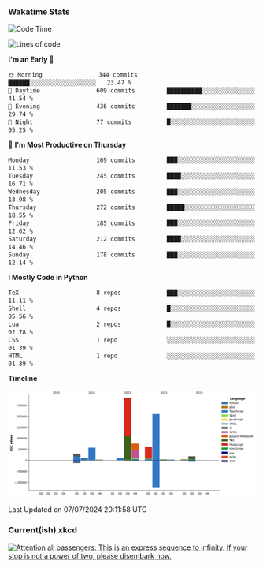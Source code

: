 ### Wakatime Stats
<!--START_SECTION:waka-->
![Code Time](http://img.shields.io/badge/Code%20Time-2%2C689%20hrs%2038%20mins-blue)

![Lines of code](https://img.shields.io/badge/From%20Hello%20World%20I%27ve%20Written-768.0%20thousand%20lines%20of%20code-blue)

**I'm an Early 🐤** 

```text
🌞 Morning                344 commits         ██████░░░░░░░░░░░░░░░░░░░   23.47 % 
🌆 Daytime                609 commits         ██████████░░░░░░░░░░░░░░░   41.54 % 
🌃 Evening                436 commits         ███████░░░░░░░░░░░░░░░░░░   29.74 % 
🌙 Night                  77 commits          █░░░░░░░░░░░░░░░░░░░░░░░░   05.25 % 
```
📅 **I'm Most Productive on Thursday** 

```text
Monday                   169 commits         ███░░░░░░░░░░░░░░░░░░░░░░   11.53 % 
Tuesday                  245 commits         ████░░░░░░░░░░░░░░░░░░░░░   16.71 % 
Wednesday                205 commits         ███░░░░░░░░░░░░░░░░░░░░░░   13.98 % 
Thursday                 272 commits         █████░░░░░░░░░░░░░░░░░░░░   18.55 % 
Friday                   185 commits         ███░░░░░░░░░░░░░░░░░░░░░░   12.62 % 
Saturday                 212 commits         ████░░░░░░░░░░░░░░░░░░░░░   14.46 % 
Sunday                   178 commits         ███░░░░░░░░░░░░░░░░░░░░░░   12.14 % 
```


**I Mostly Code in Python** 

```text
TeX                      8 repos             ███░░░░░░░░░░░░░░░░░░░░░░   11.11 % 
Shell                    4 repos             █░░░░░░░░░░░░░░░░░░░░░░░░   05.56 % 
Lua                      2 repos             █░░░░░░░░░░░░░░░░░░░░░░░░   02.78 % 
CSS                      1 repo              ░░░░░░░░░░░░░░░░░░░░░░░░░   01.39 % 
HTML                     1 repo              ░░░░░░░░░░░░░░░░░░░░░░░░░   01.39 % 
```



**Timeline**

![Lines of Code chart](https://raw.githubusercontent.com/joshuajeschek/joshuajeschek/main/assets/bar_graph.png)


 Last Updated on 07/07/2024 20:11:58 UTC
<!--END_SECTION:waka-->

### Current(ish) xkcd
<a id="xkcd-a" title="Attention all passengers: This is an express sequence to infinity. If your stop is not a power of two, please disembark now." href="https://www.xkcd.com" target="_blank">
        <img align="center" id="xkcd-img" src="https://imgs.xkcd.com/comics/number_line_branch.png" alt="Attention all passengers: This is an express sequence to infinity. If your stop is not a power of two, please disembark now." height=300 />
</a>

